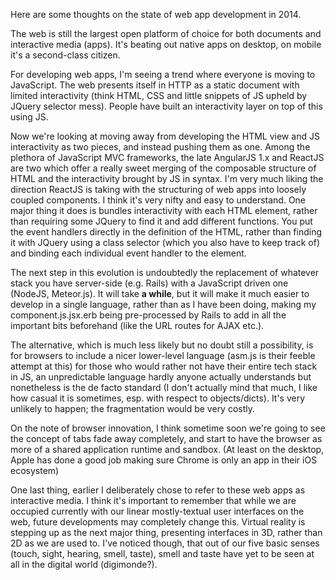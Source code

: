 Here are some thoughts on the state of web app development in 2014. 

The web is still the largest open platform of choice for both documents and interactive media (apps). It's beating out native apps on desktop, on mobile it's a second-class citizen.

For developing web apps, I'm seeing a trend where everyone is moving to JavaScript. The web presents itself in HTTP as a static document with limited interactivity (think HTML, CSS and little snippets of JS upheld by JQuery selector mess). People have built an interactivity layer on top of this using JS. 

Now we're looking at moving away from developing the HTML view and JS interactivity as two pieces, and instead pushing them as one. Among the plethora of JavaScript MVC frameworks, the late AngularJS 1.x and ReactJS are two which offer a really sweet merging of the composable structure of HTML and the interactivity brought by JS in syntax. I'm very much liking the direction ReactJS is taking with the structuring of web apps into loosely coupled components. I think it's very nifty and easy to understand. One major thing it does is bundles interactivity with each HTML element, rather than requiring some JQuery to find it and add different functions. You put the event handlers directly in the definition of the HTML, rather than finding it with JQuery using a class selector (which you also have to keep track of) and binding each individual event handler to the element. 

The next step in this evolution is undoubtedly the replacement of whatever stack you have server-side (e.g. Rails) with a JavaScript driven one (NodeJS, Meteor.js). It will take **a while**, but it will make it much easier to develop in a single language, rather than as I have been doing, making my component.js.jsx.erb being pre-processed by Rails to add in all the important bits beforehand (like the URL routes for AJAX etc.).

The alternative, which is much less likely but no doubt still a possibility, is for browsers to include a nicer lower-level language (asm.js is their feeble attempt at this) for those who would rather not have their entire tech stack in JS, an unpredictable language hardly anyone actually understands but nonetheless is the de facto standard (I don't actually mind that much, I like how casual it is sometimes, esp. with respect to objects/dicts). It's very unlikely to happen; the fragmentation would be very costly. 

On the note of browser innovation, I think sometime soon we're going to see the concept of tabs fade away completely, and start to have the browser as more of a shared application runtime and sandbox. (At least on the desktop, Apple has done a good job making sure Chrome is only an app in their iOS ecosystem) 

One last thing, earlier I deliberately chose to refer to these web apps as interactive media. I think it's important to remember that while we are occupied currently with our linear mostly-textual user interfaces on the web, future developments may completely change this. Virtual reality is stepping up as the next major thing, presenting interfaces in 3D, rather than 2D as we are used to. I've noticed though, that out of our five basic senses (touch, sight, hearing, smell, taste), smell and taste have yet to be seen at all in the digital world (digimonde?).
